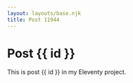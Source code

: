 ```yaml
---
layout: layouts/base.njk
title: Post 11944
---
```


# Post {{ id }}

This is post {{ id }} in my Eleventy project.
